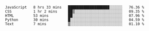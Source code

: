 <!--START_SECTION:waka-->
```text
JavaScript   8 hrs 33 mins   ███████████████████░░░░░░   76.36 % 
CSS          1 hr 2 mins     ██▒░░░░░░░░░░░░░░░░░░░░░░   09.35 % 
HTML         53 mins         ██░░░░░░░░░░░░░░░░░░░░░░░   07.96 % 
Python       30 mins         █░░░░░░░░░░░░░░░░░░░░░░░░   04.59 % 
Text         7 mins          ▒░░░░░░░░░░░░░░░░░░░░░░░░   01.10 % 
```
<!--END_SECTION:waka-->
